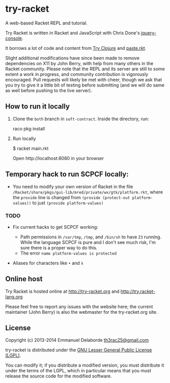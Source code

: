 try-racket
==========

A web-based Racket REPL and tutorial.

Try Racket is written in Racket and JavaScript with Chris Done's [jquery-console](https://github.com/chrisdone/jquery-console).
   
   It borrows a lot of code and content from [Try Clojure](http://www.tryclj.com/) and [paste.rkt](https://github.com/samth/paste.rkt).

Slight additional modifications have since been made to remove dependencies on X11 by John Berry, with help from many others in the Racket community. Please note that the REPL and its server are still to some extent a work in progress, and community contribution is vigorously encouraged. Pull requests will likely be met with cheer, though we ask that you try to give it a little bit of testing before submitting (and we will do same as well before pushing to the live server).

## How to run it locally

1. Clone the `both` branch in `soft-contract`. Inside the directory, run:

    raco pkg install
2. Run locally
    
    $ racket main.rkt
    
	Open http://localhost:8080 in your browser

## Temporary hack to run SCPCF locally:

* You need to modify your own version of Racket in the file
  `/Racket/share/pkgs/gui-lib/mred/private/wx/gtk/platform.rkt`,
  where the `provide` line is changed from
  `(provide (protect-out platform-values))`
  to just `(provide platform-values)`

### TODO

* Fix current hacks to get SCPCF working:

  - Path permissions in `/var/tmp`, `/tmp`, and `/bin/sh` to have `Z3` running.
	While the language SCPCF is pure and I don't see much risk,
	I'm sure there is a proper way to do this.
  - The error `name platform-values is protected`

* Aliases for characters like `•` and `λ`


## Online host

Try Racket is hosted online at http://try-racket.org and http://try.racket-lang.org

Please feel free to report any issues with the website here; the current maintainer (John Berry) is also the webmaster for the try-racket.org site.

## License

Copyright (c) 2013-2014 Emmanuel Delaborde <th3rac25@gmail.com>

try-racket is distributed under the [GNU Lesser General Public License
(LGPL)](http://www.gnu.org/licenses/lgpl-3.0.html).

You can modify it; if you distribute a modified version, you must
distribute it under the terms of the LGPL, which in particular means
that you must release the source code for the modified software.
